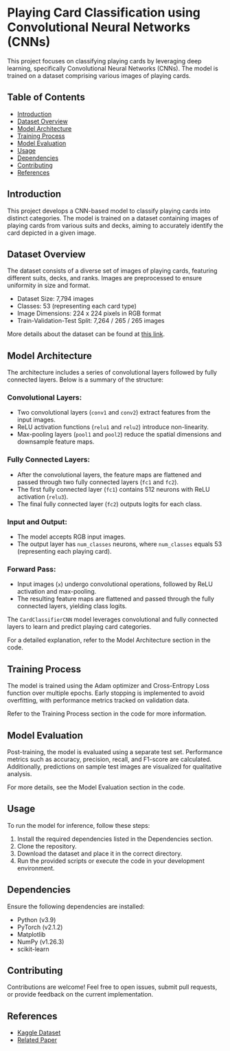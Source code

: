 # Playing Card Classification using Convolutional Neural Networks (CNNs)

This project focuses on classifying playing cards by leveraging deep learning, specifically Convolutional Neural Networks (CNNs). The model is trained on a dataset comprising various images of playing cards.

## Table of Contents

- [Introduction](#introduction)
- [Dataset Overview](#dataset-overview)
- [Model Architecture](#model-architecture)
- [Training Process](#training-process)
- [Model Evaluation](#model-evaluation)
- [Usage](#usage)
- [Dependencies](#dependencies)
- [Contributing](#contributing)
- [References](#references)

## Introduction

This project develops a CNN-based model to classify playing cards into distinct categories. The model is trained on a dataset containing images of playing cards from various suits and decks, aiming to accurately identify the card depicted in a given image.

## Dataset Overview

The dataset consists of a diverse set of images of playing cards, featuring different suits, decks, and ranks. Images are preprocessed to ensure uniformity in size and format.

- Dataset Size: 7,794 images
- Classes: 53 (representing each card type)
- Image Dimensions: 224 x 224 pixels in RGB format
- Train-Validation-Test Split: 7,264 / 265 / 265 images

More details about the dataset can be found at [this link](https://www.kaggle.com/datasets/gpiosenka/cards-image-datasetclassification).

## Model Architecture

The architecture includes a series of convolutional layers followed by fully connected layers. Below is a summary of the structure:

### Convolutional Layers:

- Two convolutional layers (`conv1` and `conv2`) extract features from the input images.
- ReLU activation functions (`relu1` and `relu2`) introduce non-linearity.
- Max-pooling layers (`pool1` and `pool2`) reduce the spatial dimensions and downsample feature maps.

### Fully Connected Layers:

- After the convolutional layers, the feature maps are flattened and passed through two fully connected layers (`fc1` and `fc2`).
- The first fully connected layer (`fc1`) contains 512 neurons with ReLU activation (`relu3`).
- The final fully connected layer (`fc2`) outputs logits for each class.

### Input and Output:

- The model accepts RGB input images.
- The output layer has `num_classes` neurons, where `num_classes` equals 53 (representing each playing card).

### Forward Pass:

- Input images (`x`) undergo convolutional operations, followed by ReLU activation and max-pooling.
- The resulting feature maps are flattened and passed through the fully connected layers, yielding class logits.

The `CardClassifierCNN` model leverages convolutional and fully connected layers to learn and predict playing card categories.

For a detailed explanation, refer to the Model Architecture section in the code.

## Training Process

The model is trained using the Adam optimizer and Cross-Entropy Loss function over multiple epochs. Early stopping is implemented to avoid overfitting, with performance metrics tracked on validation data.

Refer to the Training Process section in the code for more information.

## Model Evaluation

Post-training, the model is evaluated using a separate test set. Performance metrics such as accuracy, precision, recall, and F1-score are calculated. Additionally, predictions on sample test images are visualized for qualitative analysis.

For more details, see the Model Evaluation section in the code.

## Usage

To run the model for inference, follow these steps:

1. Install the required dependencies listed in the Dependencies section.
2. Clone the repository.
3. Download the dataset and place it in the correct directory.
4. Run the provided scripts or execute the code in your development environment.

## Dependencies

Ensure the following dependencies are installed:

- Python (v3.9)
- PyTorch (v2.1.2)
- Matplotlib
- NumPy (v1.26.3)
- scikit-learn

## Contributing

Contributions are welcome! Feel free to open issues, submit pull requests, or provide feedback on the current implementation.

## References

- [Kaggle Dataset](https://www.kaggle.com/datasets/gpiosenka/cards-image-datasetclassification)
- [Related Paper](https://www.kaggle.com/code/robikscube/train-your-first-pytorch-model-card-classifier)